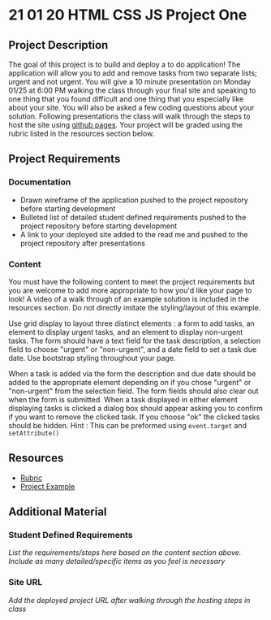 # 21 01 20 HTML CSS JS Project One

## Project Description
The goal of this project is to build and deploy a to do application! The application will allow you to add and remove tasks from two separate lists; urgent and not urgent. You will give a 10 minute presentation on Monday 01/25 at 6:00 PM walking the class through your final site and speaking to one thing that you found difficult and one thing that you especially like about your site. You will also be asked a few coding questions about your solution. Following presentations the class will walk through the steps to host the site using [github pages](https://pages.github.com/). Your project will be graded using the rubric listed in the resources section below. 

## Project Requirements

### Documentation
- Drawn wireframe of the application pushed to the project repository before starting development
- Bulleted list of detailed student defined requirements pushed to the project repository before starting development
- A link to your deployed site added to the read me and pushed to the project repository after presentations

### Content
You must have the following content to meet the project requirements but you are welcome to add more appropriate to how you'd like your page to look! A video of a walk through of an example solution is included in the resources section. Do not directly imitate the styling/layout of this example.

Use grid display to layout three distinct elements : a form to add tasks, an element to display urgent tasks, and an element to display non-urgent tasks. The form should have a text field for the task description, a selection field to choose "urgent" or "non-urgent", and a date field to set a task due date. Use bootstrap styling throughout your page.

When a task is added via the form the description and due date should be added to the appropriate element depending on if you chose "urgent" or "non-urgent" from the selection field. The form fields should also clear out when the form is submitted. When a task displayed in either element displaying tasks is clicked a dialog box should appear asking you to confirm if you want to remove the clicked task. If you choose "ok" the clicked tasks should be hidden. Hint : This can be preformed using `event.target` and `setAttribute()`

## Resources
- [Rubric](https://docs.google.com/document/d/1ZvMGs0U770Tahzy1vKa2rh1uCJRPB-MydvVmzz6TD3E/edit?usp=sharing)
- [Project Example](https://youtu.be/NuEYuf0uri4)

## Additional Material

### Student Defined Requirements

*List the requirements/steps here based on the content section above. Include as many detailed/specific items as you feel is necessary*

### Site URL

*Add the deployed project URL after walking through the hosting steps in class*

